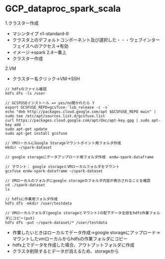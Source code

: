 # GCP_dataproc_spark_scala

1.クラスター作成
- マシンタイプ n1-standard-8
- クラスタ上のデフォルトコンポーネント及び選択した・・・ウェブインターフェイスへのアクセス→有効
- イメージ→spark 2.4一番上
- クラスター作成

2.VM
- クラスター名クリック→VM→SSH

```
// hdfsのファイル確認
hdfs dfs -ls /user

// GCSFUSEインストール => yes/no聞かれたら Y
export GCSFUSE_REPO=gcsfuse-`lsb_release -c -s`
echo "deb http://packages.cloud.google.com/apt $GCSFUSE_REPO main" | sudo tee /etc/apt/sources.list.d/gcsfuse.list
curl https://packages.cloud.google.com/apt/doc/apt-key.gpg | sudo apt-key add -
sudo apt-get update
sudo apt-get install gcsfuse

// VMローカルにGoogle Storageマウントポイント用フォルダ作成
mkdir ~/spark-dataset

// google storageにデータアップロード用フォルダ作成　endw-spark-dataframe

// マウント： google storageとVMローカルフォルダをマウント
gcsfuse endw-spark-dataframe ~/spark-dataset

// VMローカルのフォルダにgoogle storageのフォルダ内容が表示されることを確認
cd ./spark-dataset
ls

// hdfsに作業用フォルダ作成
hdfs dfs -mkdir /user/testdata

// VMローカルフォルダ(google storageとマウント)の配下データ全部をhdfs作業フォルダにコピー(put)
hdfs dfs -put ~/spark-dataset/* /user/testdata

```

- 作業したいときはローカルでデータ作成→google storageにアップロード→マウントしたvmローカルからhdfsの作業フォルダにコピー
- hdfs上でデータを作成した場合、アウトプットフォルダに作成
- クラスタ削除するとデータが消えるため、storageから
